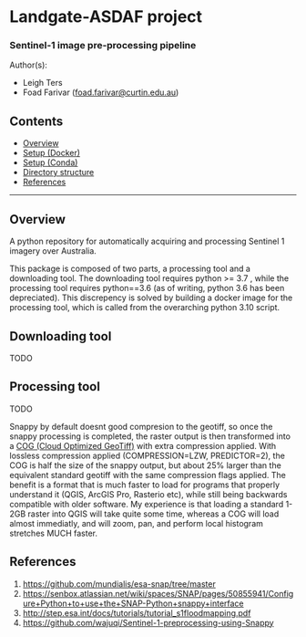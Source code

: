 # Landgate-ASDAF project
### Sentinel-1 image pre-processing pipeline
Author(s):
- Leigh Ters
- Foad Farivar (foad.farivar@curtin.edu.au)

## Contents
- [Overview](#overview)
- [Setup (Docker)](#setup-steps-docker)
- [Setup (Conda)](#setup-steps-conda)
- [Directory structure](#directory-structure)
- [References](#references)
___

## Overview 
A python repository for automatically acquiring and processing Sentinel 1 imagery over Australia.

This package is composed of two parts, a processing tool and a downloading tool. The downloading tool requires python >= 3.7 , while the processing tool requires python==3.6 (as of writing, python 3.6 has been depreciated). This discrepency is solved by building a docker image for the processing tool, which is called from the overarching python 3.10 script.

## Downloading tool
TODO

## Processing tool
TODO

Snappy by default doesnt good compresion to the geotiff, so once the snappy processing is completed, the raster output is then transformed into a [COG (Cloud Optimized GeoTiff)](https://www.cogeo.org/) with extra compression applied. With lossless compression applied (COMPRESSION=LZW, PREDICTOR=2), the COG is half the size of the snappy output, but about 25% larger than the equivalent standard geotiff with the same compression flags applied. The benefit is a format that is much faster to load for programs that properly understand it (QGIS, ArcGIS Pro, Rasterio etc), while still being backwards compatible with older software. My experience is that loading a standard 1-2GB raster into QGIS will take quite some time, whereas a COG will load almost immediatly, and will zoom, pan, and perform local histogram stretches MUCH faster.

## References

1. https://github.com/mundialis/esa-snap/tree/master
2. https://senbox.atlassian.net/wiki/spaces/SNAP/pages/50855941/Configure+Python+to+use+the+SNAP-Python+snappy+interface
3. http://step.esa.int/docs/tutorials/tutorial_s1floodmapping.pdf
4. https://github.com/wajuqi/Sentinel-1-preprocessing-using-Snappy

